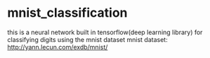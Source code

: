 # mnist_classification
this is a neural network built in tensorflow(deep learning library) for classifying digits using the mnist dataset
mnist dataset: http://yann.lecun.com/exdb/mnist/
